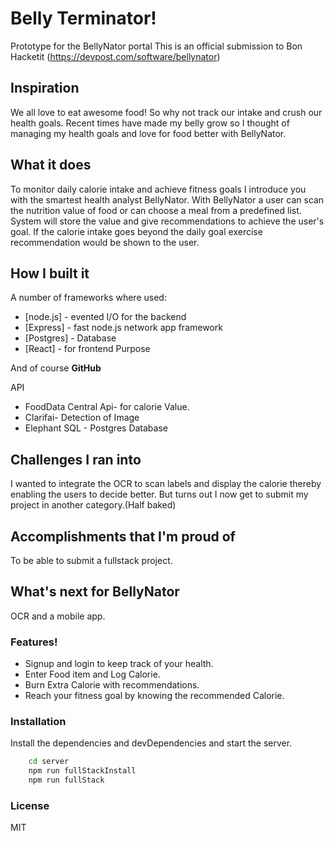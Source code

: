 # Belly Terminator!

Prototype for the BellyNator portal 
This is an official submission to Bon Hacketit (https://devpost.com/software/bellynator)
## Inspiration
We all love to eat awesome food! So why not track our intake and crush our health goals. Recent times have made my belly grow so I thought of managing my health goals and love for food better with BellyNator.

## What it does
To monitor daily calorie intake and achieve fitness goals I introduce you with the smartest health analyst BellyNator. With BellyNator a user can scan the nutrition value of food or can choose a meal from a predefined list. System will store the value and give recommendations to achieve the user's goal. If the calorie intake goes beyond the daily goal exercise recommendation would be shown to the user.

## How I built it
A number of frameworks where used:

* [node.js] - evented I/O for the backend
* [Express] - fast node.js network app framework 
* [Postgres] - Database
* [React] - for frontend Purpose

And of course **GitHub**

API
- FoodData Central Api- for calorie Value.
- Clarifai- Detection of Image
- Elephant SQL - Postgres Database

## Challenges I ran into
I wanted to integrate the OCR to scan labels and display the calorie thereby enabling the users to decide better. But turns out I now get to submit my project in another category.(Half baked)

## Accomplishments that I'm proud of
To be able to submit a fullstack project.

## What's next for BellyNator
OCR and a mobile app.




### Features!
  - Signup and login to keep track of your health.
  - Enter Food item and Log Calorie.
  - Burn Extra Calorie with recommendations.
  - Reach your fitness goal by knowing the recommended Calorie.

### Installation
Install the dependencies and devDependencies and start the server.

```sh
    cd server
    npm run fullStackInstall
    npm run fullStack
```

### License
MIT
